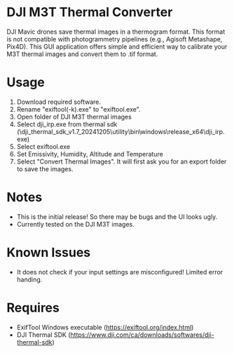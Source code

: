 # DJI M3T Thermal Converter
DJI Mavic drones save thermal images in a thermogram format. This format is not compatible with photogrammetry pipelines (e.g., Agisoft Metashape, Pix4D).
This GUI application offers simple and efficient way to calibrate your M3T thermal images and convert them to .tif format. 

# Usage
1. Download required software. 
2. Rename "exiftool(-k).exe" to "exiftool.exe".
3. Open folder of DJI M3T thermal images
4. Select dji_irp.exe from thermal sdk (\dji_thermal_sdk_v1.7_20241205\utility\bin\windows\release_x64\dji_irp.exe)
5. Select exiftool.exe
6. Set Emissivity, Humidity, Altitude and Temperature
7. Select "Convert Thermal Images". It will first ask you for an export folder to save the images.

# Notes
- This is the initial release! So there may be bugs and the UI looks ugly.
- Currently tested on the DJI M3T images. 

# Known Issues
- It does not check if your input settings are misconfigured! Limited error handing.

# Requires
- ExifTool Windows executable (https://exiftool.org/index.html)
- DJI Thermal SDK (https://www.dji.com/ca/downloads/softwares/dji-thermal-sdk)